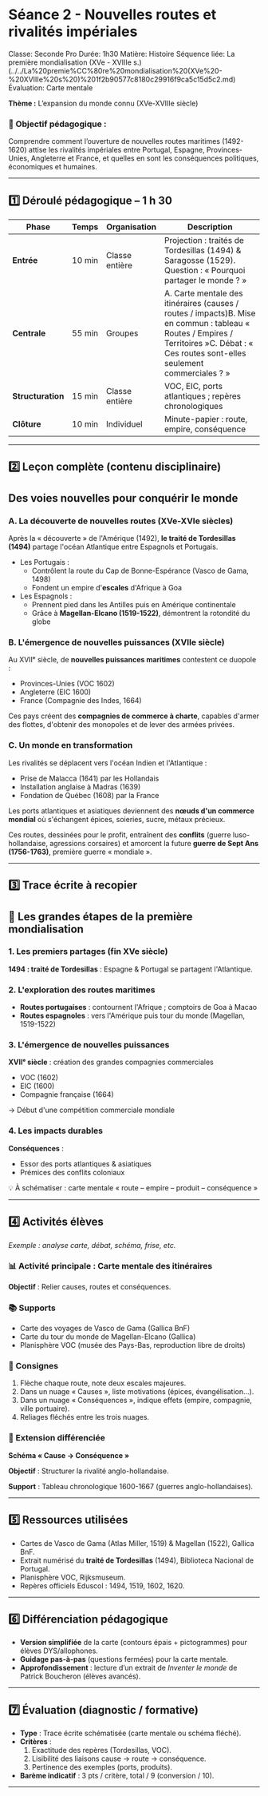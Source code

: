 # Séance 2 - Nouvelles routes et rivalités impériales

Classe: Seconde Pro
Durée: 1h30
Matière: Histoire
Séquence liée: La première mondialisation (XVe - XVIIIe s.) (../../La%20premie%CC%80re%20mondialisation%20(XVe%20-%20XVIIIe%20s%20)%201f2b90577c8180c29916f9ca5c15d5c2.md)
Évaluation: Carte mentale

**Thème :**  L’expansion du monde connu (XVe-XVIIIe siècle)

### 🎯 Objectif pédagogique :

Comprendre comment l’ouverture de nouvelles routes maritimes (1492-1620) attise les rivalités impériales entre Portugal, Espagne, Provinces-Unies, Angleterre et France, et quelles en sont les conséquences politiques, économiques et humaines.

---

## **1️⃣ Déroulé pédagogique – 1 h 30**

| Phase | Temps | Organisation | Description |
| --- | --- | --- | --- |
| **Entrée** | 10 min | Classe entière | Projection : traités de Tordesillas (1494) & Saragosse (1529). Question : « Pourquoi partager le monde ? » |
| **Centrale** | 55 min | Groupes | A. Carte mentale des itinéraires (causes / routes / impacts)B. Mise en commun : tableau « Routes / Empires / Territoires »C. Débat : « Ces routes sont-elles seulement commerciales ? » |
| **Structuration** | 15 min | Classe entière | VOC, EIC, ports atlantiques ; repères chronologiques |
| **Clôture** | 10 min | Individuel | Minute-papier : route, empire, conséquence |

---

## **2️⃣ Leçon complète (contenu disciplinaire)**

## Des voies nouvelles pour conquérir le monde

### A. La découverte de nouvelles routes (XVe-XVIe siècles)

Après la « découverte » de l'Amérique (1492), **le traité de Tordesillas (1494)** partage l'océan Atlantique entre Espagnols et Portugais.

- Les Portugais :
    - Contrôlent la route du Cap de Bonne-Espérance (Vasco de Gama, 1498)
    - Fondent un empire d'**escales** d'Afrique à Goa
- Les Espagnols :
    - Prennent pied dans les Antilles puis en Amérique continentale
    - Grâce à **Magellan-Elcano (1519-1522)**, démontrent la rotondité du globe

### B. L'émergence de nouvelles puissances (XVIIe siècle)

Au XVIIᵉ siècle, de **nouvelles puissances maritimes** contestent ce duopole :

- Provinces-Unies (VOC 1602)
- Angleterre (EIC 1600)
- France (Compagnie des Indes, 1664)

Ces pays créent des **compagnies de commerce à charte**, capables d'armer des flottes, d'obtenir des monopoles et de lever des armées privées.

### C. Un monde en transformation

Les rivalités se déplacent vers l'océan Indien et l'Atlantique :

- Prise de Malacca (1641) par les Hollandais
- Installation anglaise à Madras (1639)
- Fondation de Québec (1608) par la France

Les ports atlantiques et asiatiques deviennent des **nœuds d'un commerce mondial** où s'échangent épices, soieries, sucre, métaux précieux.

Ces routes, dessinées pour le profit, entraînent des **conflits** (guerre luso-hollandaise, agressions corsaires) et amorcent la future **guerre de Sept Ans (1756-1763)**, première guerre « mondiale ».

---

## **3️⃣  Trace écrite à recopier**

## 📝 Les grandes étapes de la première mondialisation

### 1. Les premiers partages (fin XVe siècle)

**1494 : traité de Tordesillas** : Espagne & Portugal se partagent l'Atlantique.

### 2. L'exploration des routes maritimes

- **Routes portugaises** : contournent l'Afrique ; comptoirs de Goa à Macao
- **Routes espagnoles** : vers l'Amérique puis tour du monde (Magellan, 1519-1522)

### 3. L'émergence de nouvelles puissances

**XVIIᵉ siècle** : création des grandes compagnies commerciales

- VOC (1602)
- EIC (1600)
- Compagnie française (1664)

→ Début d'une compétition commerciale mondiale

### 4. Les impacts durables

**Conséquences** :

- Essor des ports atlantiques & asiatiques
- Prémices des conflits coloniaux

<aside>
💡 À schématiser : carte mentale « route – empire – produit – conséquence »

</aside>

---

## **4️⃣ Activités élèves**

*Exemple : analyse carte, débat, schéma, frise, etc.*

### 📊 Activité principale : Carte mentale des itinéraires

**Objectif** : Relier causes, routes et conséquences.

### 📚 Supports

- Carte des voyages de Vasco de Gama (Gallica BnF)
- Carte du tour du monde de Magellan-Elcano (Gallica)
- Planisphère VOC (musée des Pays-Bas, reproduction libre de droits)

### 📝 Consignes

1. Flèche chaque route, note deux escales majeures.
2. Dans un nuage « Causes », liste motivations (épices, évangélisation…).
3. Dans un nuage « Conséquences », indique effets (empire, compagnie, ville portuaire).
4. Reliages fléchés entre les trois nuages.

### 🔄 Extension différenciée

**Schéma « Cause → Conséquence »**

**Objectif** : Structurer la rivalité anglo-hollandaise.

**Support** : Tableau chronologique 1600-1667 (guerres anglo-hollandaises).

---

## **5️⃣ Ressources utilisées**

- Cartes de Vasco de Gama (Atlas Miller, 1519) & Magellan (1522), Gallica BnF.
- Extrait numérisé du **traité de Tordesillas** (1494), Biblioteca Nacional de Portugal.
- Planisphère VOC, Rijksmuseum.
- Repères officiels Eduscol : 1494, 1519, 1602, 1620.

---

## **6️⃣ Différenciation pédagogique**

- **Version simplifiée** de la carte (contours épais + pictogrammes) pour élèves DYS/allophones.
- **Guidage pas-à-pas** (questions fermées) pour la carte mentale.
- **Approfondissement** : lecture d’un extrait de *Inventer le monde* de Patrick Boucheron (élèves avancés).

---

## **7️⃣ Évaluation (diagnostic / formative)**

- **Type** : Trace écrite schématisée (carte mentale ou schéma fléché).
- **Critères** :
    1. Exactitude des repères (Tordesillas, VOC).
    2. Lisibilité des liaisons cause → route → conséquence.
    3. Pertinence des exemples (ports, produits).
- **Barème indicatif** : 3 pts / critère, total / 9 (conversion / 10).

---